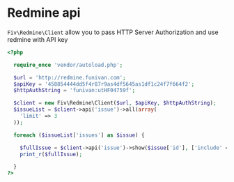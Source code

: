 Redmine api
===============

`Fiv\Redmine\Client` allow you to pass HTTP Server Authorization and use redmine with API key
```php
<?php

  require_once 'vendor/autoload.php';

  $url = 'http://redmine.funivan.com';
  $apiKey = '458854444dd5f4r87r9as4df5645as1df1c24f7f664f2';
  $httpAuthString = 'funivan:utHF04759f';

  $client = new Fiv\Redmine\Client($url, $apiKey, $httpAuthString);
  $issueList = $client->api('issue')->all(array(
    'limit' => 3
  ));

  foreach ($issueList['issues'] as $issue) {

    $fullIssue = $client->api('issue')->show($issue['id'], ['include' => 'journals']);
    print_r($fullIssue);

  }
?>
```